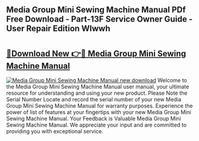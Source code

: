 ## Media Group Mini Sewing Machine Manual PDf Free Download - Part-13F Service Owner Guide - User Repair Edition WIwwh

# <h2><a href="http://bc51490.oget.top/?id=Media+Group+Mini+Sewing+Machine+Manual">🔗Download New 👉🔴 Media Group Mini Sewing Machine Manual</a></h2>

[![Media Group Mini Sewing Machine Manual new download](https://i.imgur.com/5g1atiW.png)](http://bc51490.oget.top/?id=Media+Group+Mini+Sewing+Machine+Manual)
Welcome to the Media Group Mini Sewing Machine Manual user manual, your ultimate resource for understanding and using your new product. Please Note the Serial Number Locate and record the serial number of your new Media Group Mini Sewing Machine Manual for warranty purposes. Experience the power of list of features at your fingertips with your new Media Group Mini Sewing Machine Manual. Your Feedback is Valuable Media Group Mini Sewing Machine Manual. We appreciate your input and are committed to providing you with exceptional service.
